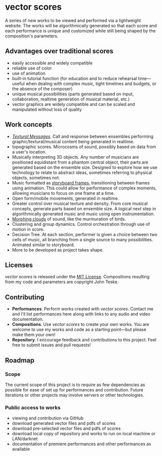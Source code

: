 # vector scores

A series of new works to be viewed and performed via a lightweight website. The works will be algorithmically generated so that each score and each performance is unique and customized while still being shaped by the composition's parameters.

## Advantages over traditional scores
- easily accessible and widely compatible
- reliable use of color
- use of animation
- built-in tutorial function
(for education and to reduce rehearsal time—useful when dealing with complex music, tight timelines and budgets, or the absence of the composer)
- unique musical possibilities (parts generated based on input, collaboration, realtime generation of musical material, etc.)
- vector graphics are widely compatible and can be scaled and manipulated without loss of quality


<!--
## Performances
- list performances here or link to appropriate page
- accept performance submissions. dates, audio, video documentation
-->


## Work concepts
- [*Textural Messages*]. Call and response between ensembles performing graphic/textural/musical content being generated in realtime.
- topographic scores. Microcosms of sound, possibly based on data from a user's location.
- Musically interpreting 3D objects. Any number of musicians are positioned equidistant from a phantom central object, their parts are generated based on the ensemble size. Designed to explore how we use technology to relate to abstract ideas, sometimes referring to physical objects, sometimes not.
- Music formatted as [storyboard frames], transitioning between frames using animation. This could allow for performance of complex moments, allowing musicians to focus on one frame at a time.
- Open form/mobile movements, generated in realtime.
- Greater control over musical texture and density. From core musical concepts, generate parts based on ensemble size. A logical next step in algorithmically generated music and music using open instrumentation.
- [Morphing clouds] of sound, like the murmuration of birds.
- Clustering and group dynamics. Control orchestration through use of motion in score.
- Decision Tree. At each section, performer is given a choice between two cells of music, all branching from a single source to many possibilities. Animated similar to storyboard.
- More to be developed as project takes shape.


## Licenses
*vector scores* is released under the [MIT License](http://opensource.org/licenses/MIT). Compositions resulting from my code and parameters are copyright John Teske.


## Contributing
- **Performances**. Perform works created with *vector scores*. Contact me and I'll list performances here along with links to any audio and video documentation.
- **Compositions**. Use *vector scores* to create your own works. You are welcome to use my works and code as a starting point—but please make them your own!
- **Repository**. I encourage feedback and contributions to this project. Feel free to submit issues and pull requests!


## Roadmap
### Scope
The current scope of this project is to require as few dependencies as possible for ease of set up for performances and contribution. Future iterations or other projects may involve servers or other technologies.

### Public access to works
- viewing and contribution via GitHub
- download generated vector files and pdfs of scores
- download pre-selected vector files and pdfs of scores
- download local copy of repository and works to run on local machine or LAN/darknet
- documentation of premiere performances and other performances as available

<!--
shareable links. option to include parameters (with query string?)
-->

[*Textural Messages*]: http://vectorscor.es/projects/Textural-Messages/
[storyboard frames]: https://vectorscor.es/projects/storyboard/
[Morphing clouds]: https://vectorscor.es/projects/glob/
